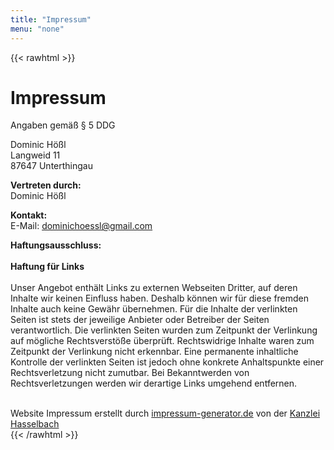 ```yaml
---
title: "Impressum"
menu: "none"
---
```

{{< rawhtml >}}
<div class='impressum'><h1>Impressum</h1><p>Angaben gemäß § 5 DDG</p><p>Dominic Hößl <br>
Langweid 11<br>
87647 Unterthingau <br>
</p><p> <strong>Vertreten durch: </strong><br>
Dominic Hößl<br>
</p><p><strong>Kontakt:</strong> <br>
E-Mail: <a href='mailto:dominichoessl@gmail.com'>dominichoessl@gmail.com</a></br></p><p><strong>Haftungsausschluss: </strong><br><br><strong>Haftung für Links</strong><br><br>
Unser Angebot enthält Links zu externen Webseiten Dritter, auf deren Inhalte wir keinen Einfluss haben. Deshalb können wir für diese fremden Inhalte auch keine Gewähr übernehmen. Für die Inhalte der verlinkten Seiten ist stets der jeweilige Anbieter oder Betreiber der Seiten verantwortlich. Die verlinkten Seiten wurden zum Zeitpunkt der Verlinkung auf mögliche Rechtsverstöße überprüft. Rechtswidrige Inhalte waren zum Zeitpunkt der Verlinkung nicht erkennbar. Eine permanente inhaltliche Kontrolle der verlinkten Seiten ist jedoch ohne konkrete Anhaltspunkte einer Rechtsverletzung nicht zumutbar. Bei Bekanntwerden von Rechtsverletzungen werden wir derartige Links umgehend entfernen.</p><br>
Website Impressum erstellt durch <a href="https://www.impressum-generator.de">impressum-generator.de</a> von der <a href="https://www.kanzlei-hasselbach.de/" rel="nofollow">Kanzlei Hasselbach</a>
 </div>
{{< /rawhtml >}}
